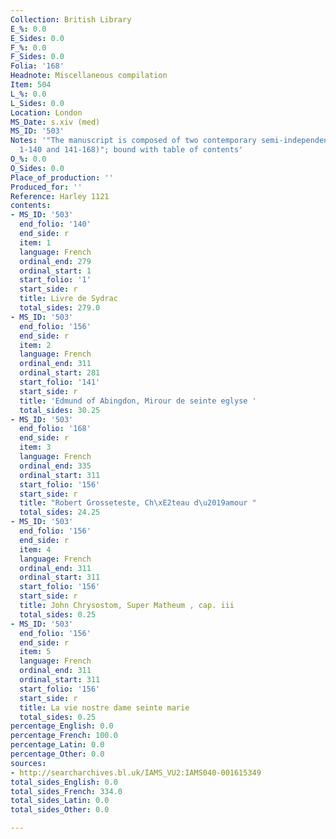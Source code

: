 ```yaml
---
Collection: British Library
E_%: 0.0
E_Sides: 0.0
F_%: 0.0
F_Sides: 0.0
Folia: '168'
Headnote: Miscellaneous compilation
Item: 504
L_%: 0.0
L_Sides: 0.0
Location: London
MS_Date: s.xiv (med)
MS_ID: '503'
Notes: '"The manuscript is composed of two contemporary semi-independent parts (ff.
  1-140 and 141-168)"; bound with table of contents'
O_%: 0.0
O_Sides: 0.0
Place_of_production: ''
Produced_for: ''
Reference: Harley 1121
contents:
- MS_ID: '503'
  end_folio: '140'
  end_side: r
  item: 1
  language: French
  ordinal_end: 279
  ordinal_start: 1
  start_folio: '1'
  start_side: r
  title: Livre de Sydrac
  total_sides: 279.0
- MS_ID: '503'
  end_folio: '156'
  end_side: r
  item: 2
  language: French
  ordinal_end: 311
  ordinal_start: 281
  start_folio: '141'
  start_side: r
  title: 'Edmund of Abingdon, Mirour de seinte eglyse '
  total_sides: 30.25
- MS_ID: '503'
  end_folio: '168'
  end_side: r
  item: 3
  language: French
  ordinal_end: 335
  ordinal_start: 311
  start_folio: '156'
  start_side: r
  title: "Robert Grosseteste, Ch\xE2teau d\u2019amour "
  total_sides: 24.25
- MS_ID: '503'
  end_folio: '156'
  end_side: r
  item: 4
  language: French
  ordinal_end: 311
  ordinal_start: 311
  start_folio: '156'
  start_side: r
  title: John Chrysostom, Super Matheum , cap. iii
  total_sides: 0.25
- MS_ID: '503'
  end_folio: '156'
  end_side: r
  item: 5
  language: French
  ordinal_end: 311
  ordinal_start: 311
  start_folio: '156'
  start_side: r
  title: La vie nostre dame seinte marie
  total_sides: 0.25
percentage_English: 0.0
percentage_French: 100.0
percentage_Latin: 0.0
percentage_Other: 0.0
sources:
- http://searcharchives.bl.uk/IAMS_VU2:IAMS040-001615349
total_sides_English: 0.0
total_sides_French: 334.0
total_sides_Latin: 0.0
total_sides_Other: 0.0

---
```


